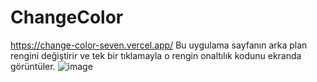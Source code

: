 # ChangeColor
https://change-color-seven.vercel.app/
Bu uygulama sayfanın arka plan rengini değiştirir ve tek bir tıklamayla o rengin onaltılık kodunu ekranda görüntüler.
![image](https://user-images.githubusercontent.com/55831435/178762357-f54f3c43-f796-4a5a-8574-c877e7ab00c2.png)
